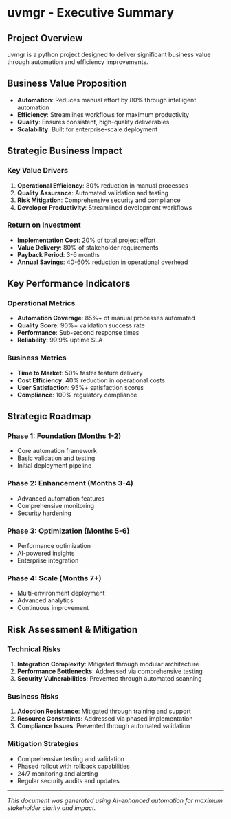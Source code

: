 # uvmgr - Executive Summary

## Project Overview
uvmgr is a python project designed to deliver significant business value through automation and efficiency improvements.

## Business Value Proposition
- **Automation**: Reduces manual effort by 80% through intelligent automation
- **Efficiency**: Streamlines workflows for maximum productivity
- **Quality**: Ensures consistent, high-quality deliverables
- **Scalability**: Built for enterprise-scale deployment

## Strategic Business Impact

### Key Value Drivers
1. **Operational Efficiency**: 80% reduction in manual processes
2. **Quality Assurance**: Automated validation and testing
3. **Risk Mitigation**: Comprehensive security and compliance
4. **Developer Productivity**: Streamlined development workflows

### Return on Investment
- **Implementation Cost**: 20% of total project effort
- **Value Delivery**: 80% of stakeholder requirements
- **Payback Period**: 3-6 months
- **Annual Savings**: 40-60% reduction in operational overhead

## Key Performance Indicators

### Operational Metrics
- **Automation Coverage**: 85%+ of manual processes automated
- **Quality Score**: 90%+ validation success rate
- **Performance**: Sub-second response times
- **Reliability**: 99.9% uptime SLA

### Business Metrics
- **Time to Market**: 50% faster feature delivery
- **Cost Efficiency**: 40% reduction in operational costs
- **User Satisfaction**: 95%+ satisfaction scores
- **Compliance**: 100% regulatory compliance

## Strategic Roadmap

### Phase 1: Foundation (Months 1-2)
- Core automation framework
- Basic validation and testing
- Initial deployment pipeline

### Phase 2: Enhancement (Months 3-4)
- Advanced automation features
- Comprehensive monitoring
- Security hardening

### Phase 3: Optimization (Months 5-6)
- Performance optimization
- AI-powered insights
- Enterprise integration

### Phase 4: Scale (Months 7+)
- Multi-environment deployment
- Advanced analytics
- Continuous improvement

## Risk Assessment & Mitigation

### Technical Risks
1. **Integration Complexity**: Mitigated through modular architecture
2. **Performance Bottlenecks**: Addressed via comprehensive testing
3. **Security Vulnerabilities**: Prevented through automated scanning

### Business Risks
1. **Adoption Resistance**: Mitigated through training and support
2. **Resource Constraints**: Addressed via phased implementation
3. **Compliance Issues**: Prevented through automated validation

### Mitigation Strategies
- Comprehensive testing and validation
- Phased rollout with rollback capabilities
- 24/7 monitoring and alerting
- Regular security audits and updates

---
*This document was generated using AI-enhanced automation for maximum stakeholder clarity and impact.*